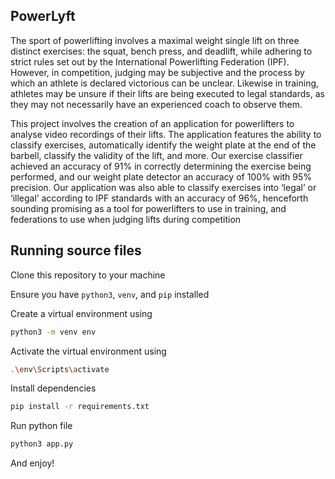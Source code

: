 ## PowerLyft
The sport of powerlifting involves a maximal weight single lift on three distinct exercises: the squat, bench press, and deadlift, while adhering to strict rules set out by the International Powerlifting Federation (IPF). However, in competition, judging may be subjective and the process by which an athlete is declared victorious can be unclear. Likewise in training, athletes may be unsure if their lifts are being executed to legal standards, as they may not necessarily have an experienced coach to observe them.

This project involves the creation of an application for powerlifters to analyse video recordings of their lifts. The application features the ability to classify exercises, automatically identify the weight plate at the end of the barbell, classify the validity of the lift, and more. Our exercise classifier achieved an accuracy of 91% in correctly determining the exercise being performed, and our weight plate detector an accuracy of 100% with 95% precision. Our application was also able to classify exercises into ‘legal’ or ‘illegal’ according to IPF standards with an accuracy of 96%, henceforth sounding promising as a tool for powerlifters to use in training, and federations to use when judging lifts during competition

## Running source files

Clone this repository to your machine

Ensure you have ``python3``, ``venv``, and ``pip`` installed

Create a virtual environment using
```bash
python3 -m venv env
```

Activate the virtual environment using
```bash
.\env\Scripts\activate
```

Install dependencies
```bash
pip install -r requirements.txt
```

Run python file
```bash
python3 app.py
```

And enjoy!
